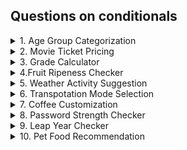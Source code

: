 ## Questions on conditionals

<details>
    <summary>1. Age Group Categorization</summary>
    Classify a person's age group:  Child (< 13), Teenager (13-19),  Adult (20-59), Senior (60+)
</details>

<details>
    <summary>2. Movie Ticket Pricing</summary>
    Problem: Movie tickets are priced based on age: $12 for adult(18 and above), $8 for children. Everyone gets a $2 discount on Wednesday. 
</details>

<details>
    <summary>3. Grade Calculator</summary>
    Problem: Assign a letter grade based on a student's score: A(90-100), B(80-89), C(70-79), D(60-69), F(below 60)
</details>

<details>
    <summary>4.Fruit Ripeness Checker</summary>
    Problem: Determine if a fruit is ripe, overripe, or unripe based on its color. (e.g. Banana: Green-Unripe, Yelloe-Ripe, Brown-Overripe)
</details>

<details>
    <summary>5. Weather Activity Suggestion</summary>
    Problem:  Suggest an activity based on the weather(e.g. Sunny - Go for a walk, Rainy - Read a  book, Snowy - Build a snowman).
</details>


<details>
    <summary>6. Transpotation Mode Selection</summary>
    Problem: Choose a mode of transportion based on the distance(e.g. <3km: Walk, 3-15km:Bike, >15km:Car)
</details>

<details>
    <summary>7. Coffee Customization</summary>
    Problem: Customize a coffee order: 'Small', 'Medium', or 'Large' with an option for 'Extra shot' of espresso 
</details>

<details>
    <summary>8. Password Strength  Checker</summary>
    Classify a person's age group:  Child (< 13), Teenager (13-19),  Adult (20-59), Senior (60+)
</details>

<details>
    <summary>9. Leap Year Checker</summary>
    Classify a person's age group:  Child (< 13), Teenager (13-19),  Adult (20-59), Senior (60+)
</details>

<details>
    <summary>10. Pet Food Recommendation</summary>
    Classify a person's age group:  Child (< 13), Teenager (13-19),  Adult (20-59), Senior (60+)
</details>